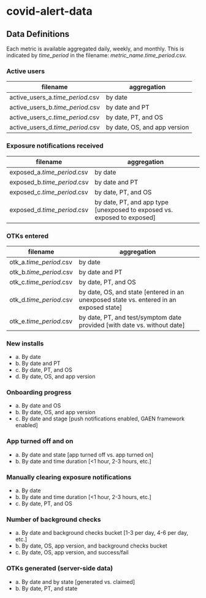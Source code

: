 # covid-alert-data

## Data Definitions

Each metric is available aggregated daily, weekly, and monthly. This is indicated by *time_period* in the filename: *metric_name*.*time_period*.csv.

### Active users

| filename | aggregation |
| ------------- |------------- |
| active_users_a.*time_period*.csv | by date |
| active_users_b.*time_period*.csv | by date and PT |
| active_users_c.*time_period*.csv | by date, PT, and OS |
| active_users_d.*time_period*.csv | by date, OS, and app version |


### Exposure notifications received

| filename | aggregation |
| ------------- |------------- |
| exposed_a.*time_period*.csv | by date |
| exposed_b.*time_period*.csv | by date and PT |
| exposed_c.*time_period*.csv | by date, PT, and OS |
| exposed_d.*time_period*.csv | by date, PT, and app type [unexposed to exposed vs. exposed to exposed] |


### OTKs entered

| filename | aggregation |
| ------------- |------------- |
| otk_a.*time_period*.csv | by date |
| otk_b.*time_period*.csv | by date and PT |
| otk_c.*time_period*.csv | by date, PT, and OS |
| otk_d.*time_period*.csv | by date, OS, and state [entered in an unexposed state vs. entered in an exposed state] |
| otk_e.*time_period*.csv | by date, PT, and test/symptom date provided [with date vs. without date] |


### New installs

  * a. By date
  * b. By date and PT
  * c. By date, PT, and OS
  * d. By date, OS, and app version

### Onboarding progress
  * a. By date and OS
  * b. By date, OS, and app version
  * c. By date and stage [push notifications enabled, GAEN framework enabled]

### App turned off and on
  * a. By date and state [app turned off vs. app turned on]
  * b. By date and time duration [<1 hour, 2-3 hours, etc.]

### Manually clearing exposure notifications
  * a. By date
  * b. By date and time duration [<1 hour, 2-3 hours, etc.]
  * c. By date, PT, and OS

### Number of background checks
  * a. By date and background checks bucket [1-3 per day, 4-6 per day, etc.]
  * b. By date, OS, app version, and background checks bucket
  * c. By date, OS, app version, and success/fail

### OTKs generated (server-side data)
  * a. By date and by state [generated vs. claimed]
  * b. By date, PT, and state
